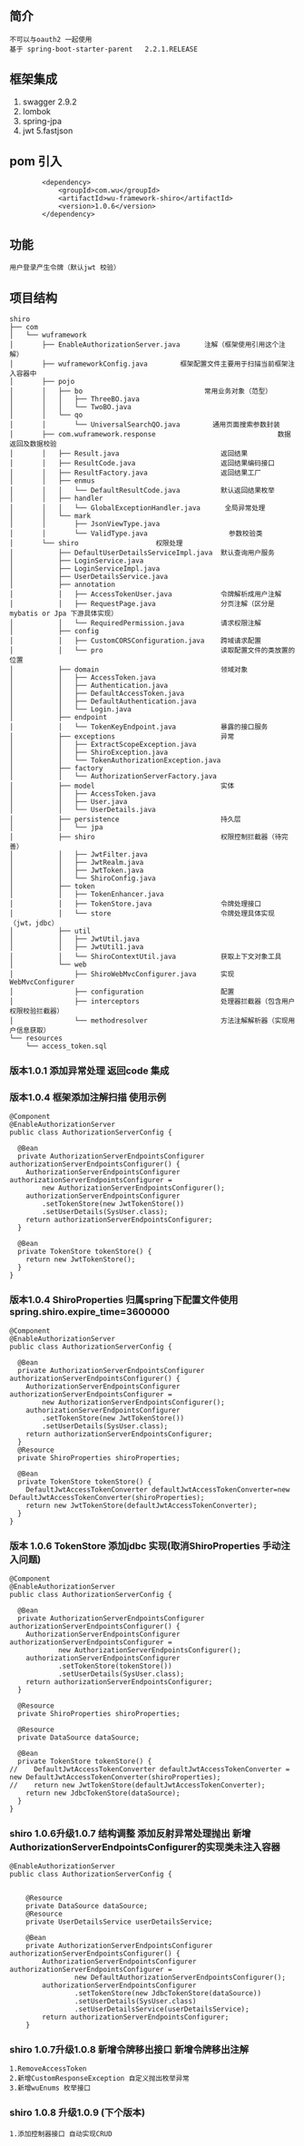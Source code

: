 ## 简介

    不可以与oauth2 一起使用
    基于 spring-boot-starter-parent   2.2.1.RELEASE

## 框架集成

1. swagger 2.9.2
2. lombok
3. spring-jpa
4. jwt 5.fastjson

## pom 引入

            <dependency>
                <groupId>com.wu</groupId>
                <artifactId>wu-framework-shiro</artifactId>
                <version>1.0.6</version>
            </dependency>

## 功能

    用户登录产生令牌（默认jwt 校验）

## 项目结构

    shiro 
    ├── com
    │   └── wuframework
    │       ├── EnableAuthorizationServer.java      注解（框架使用引用这个注解）
    │       ├── wuframeworkConfig.java        框架配置文件主要用于扫描当前框架注入容器中
    │       ├── pojo                                
    │       │   ├── bo                              常用业务对象（范型）
    │       │   │   ├── ThreeBO.java
    │       │   │   └── TwoBO.java
    │       │   └── qo
    │       │       └── UniversalSearchQO.java        通用页面搜索参数封装
    │       ├── com.wuframework.response                              数据返回及数据校验
    │       │   ├── Result.java                         返回结果
    │       │   ├── ResultCode.java                     返回结果编码接口
    │       │   ├── ResultFactory.java                  返回结果工厂
    │       │   ├── enmus                                   
    │       │   │   └── DefaultResultCode.java          默认返回结果枚举 
    │       │   ├── handler                             
    │       │   │   └── GlobalExceptionHandler.java      全局异常处理
    │       │   └── mark                                
    │       │       ├── JsonViewType.java
    │       │       └── ValidType.java                    参数校验类 
    │       └── shiro                   权限处理
    │           ├── DefaultUserDetailsServiceImpl.java  默认查询用户服务 
    │           ├── LoginService.java    
    │           ├── LoginServiceImpl.java
    │           ├── UserDetailsService.java  
    │           ├── annotation
    │           │   ├── AccessTokenUser.java            令牌解析成用户注解
    │           │   ├── RequestPage.java                分页注解（区分是mybatis or Jpa 下游具体实现）
    │           │   └── RequiredPermission.java         请求权限注解
    │           ├── config
    │           │   ├── CustomCORSConfiguration.java    跨域请求配置
    │           │   └── pro                             读取配置文件的类放置的位置
    │           ├── domain                              领域对象
    │           │   ├── AccessToken.java
    │           │   ├── Authentication.java 
    │           │   ├── DefaultAccessToken.java         
    │           │   ├── DefaultAuthentication.java
    │           │   └── Login.java
    │           ├── endpoint
    │           │   └── TokenKeyEndpoint.java           暴露的接口服务
    │           ├── exceptions                          异常
    │           │   ├── ExtractScopeException.java  
    │           │   ├── ShiroException.java 
    │           │   └── TokenAuthorizationException.java
    │           ├── factory 
    │           │   └── AuthorizationServerFactory.java
    │           ├── model                               实体
    │           │   ├── AccessToken.java  
    │           │   ├── User.java
    │           │   └── UserDetails.java
    │           ├── persistence                         持久层
    │           │   └── jpa
    │           ├── shiro                               权限控制拦截器（待完善）
    │           │   ├── JwtFilter.java
    │           │   ├── JwtRealm.java 
    │           │   ├── JwtToken.java
    │           │   └── ShiroConfig.java
    │           ├── token                                
    │           │   ├── TokenEnhancer.java              
    │           │   ├── TokenStore.java                 令牌处理接口
    │           │   └── store                           令牌处理具体实现（jwt，jdbc）
    │           ├── util
    │           │   ├── JwtUtil.java
    │           │   ├── JwtUtil1.java
    │           │   └── ShiroContextUtil.java           获取上下文对象工具
    │           └── web
    │               ├── ShiroWebMvcConfigurer.java      实现WebMvcConfigurer
    │               ├── configuration                   配置
    │               ├── interceptors                    处理器拦截器（包含用户权限校验拦截器）
    │               └── methodresolver                  方法注解解析器（实现用户信息获取）
    └── resources
        └── access_token.sql

### 版本1.0.1 添加异常处理 返回code 集成

### 版本1.0.4 框架添加注解扫描 使用示例

    @Component
    @EnableAuthorizationServer
    public class AuthorizationServerConfig {
    
      @Bean
      private AuthorizationServerEndpointsConfigurer authorizationServerEndpointsConfigurer() {
        AuthorizationServerEndpointsConfigurer authorizationServerEndpointsConfigurer =
            new AuthorizationServerEndpointsConfigurer();
        authorizationServerEndpointsConfigurer
            .setTokenStore(new JwtTokenStore())
            .setUserDetails(SysUser.class);
        return authorizationServerEndpointsConfigurer;
      }
    
      @Bean
      private TokenStore tokenStore() {
        return new JwtTokenStore();
      }
    }

### 版本1.0.4  ShiroProperties 归属spring下配置文件使用spring.shiro.expire_time=3600000

    @Component
    @EnableAuthorizationServer
    public class AuthorizationServerConfig {
    
      @Bean
      private AuthorizationServerEndpointsConfigurer authorizationServerEndpointsConfigurer() {
        AuthorizationServerEndpointsConfigurer authorizationServerEndpointsConfigurer =
            new AuthorizationServerEndpointsConfigurer();
        authorizationServerEndpointsConfigurer
            .setTokenStore(new JwtTokenStore())
            .setUserDetails(SysUser.class);
        return authorizationServerEndpointsConfigurer;
      }
      @Resource
      private ShiroProperties shiroProperties;
    
      @Bean
      private TokenStore tokenStore() {
        DefaultJwtAccessTokenConverter defaultJwtAccessTokenConverter=new DefaultJwtAccessTokenConverter(shiroProperties);
        return new JwtTokenStore(defaultJwtAccessTokenConverter);
      }
    }

### 版本 1.0.6 TokenStore 添加jdbc 实现(取消ShiroProperties 手动注入问题)

    @Component
    @EnableAuthorizationServer
    public class AuthorizationServerConfig {
    
      @Bean
      private AuthorizationServerEndpointsConfigurer authorizationServerEndpointsConfigurer() {
        AuthorizationServerEndpointsConfigurer authorizationServerEndpointsConfigurer =
                new AuthorizationServerEndpointsConfigurer();
        authorizationServerEndpointsConfigurer
                .setTokenStore(tokenStore())
                .setUserDetails(SysUser.class);
        return authorizationServerEndpointsConfigurer;
      }
    
      @Resource
      private ShiroProperties shiroProperties;
    
      @Resource
      private DataSource dataSource;
    
      @Bean
      private TokenStore tokenStore() {
    //    DefaultJwtAccessTokenConverter defaultJwtAccessTokenConverter = new DefaultJwtAccessTokenConverter(shiroProperties);
    //    return new JwtTokenStore(defaultJwtAccessTokenConverter);
        return new JdbcTokenStore(dataSource);
      }
    }

### shiro 1.0.6升级1.0.7 结构调整 添加反射异常处理抛出 新增AuthorizationServerEndpointsConfigurer的实现类未注入容器

    @EnableAuthorizationServer
    public class AuthorizationServerConfig {
    
    
        @Resource
        private DataSource dataSource;
        @Resource
        private UserDetailsService userDetailsService;
    
        @Bean
        private AuthorizationServerEndpointsConfigurer authorizationServerEndpointsConfigurer() {
            AuthorizationServerEndpointsConfigurer authorizationServerEndpointsConfigurer =
                    new DefaultAuthorizationServerEndpointsConfigurer();
            authorizationServerEndpointsConfigurer
                    .setTokenStore(new JdbcTokenStore(dataSource))
                    .setUserDetails(SysUser.class)
                    .setUserDetailsService(userDetailsService);
            return authorizationServerEndpointsConfigurer;
        }

### shiro 1.0.7升级1.0.8 新增令牌移出接口 新增令牌移出注解

    1.RemoveAccessToken
    2.新增CustomResponseException 自定义抛出枚举异常
    3.新增wuEnums 枚举接口

### shiro 1.0.8 升级1.0.9 (下个版本)

    1.添加控制器接口 自动实现CRUD

